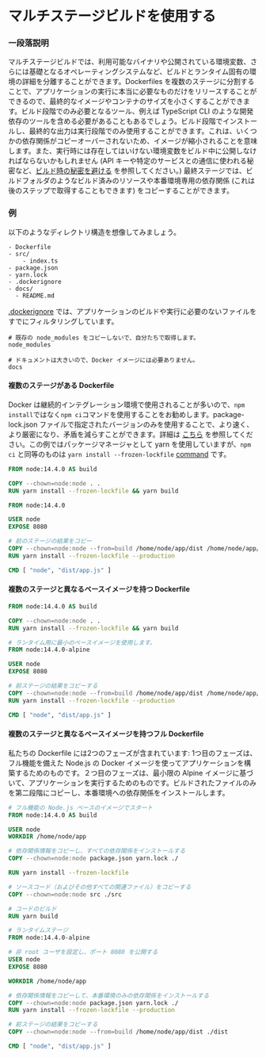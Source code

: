 # マルチステージビルドを使用する

### 一段落説明

マルチステージビルドでは、利用可能なバイナリや公開されている環境変数、さらには基礎となるオペレーティングシステムなど、ビルドとランタイム固有の環境の詳細を分離することができます。Dockerfiles を複数のステージに分割することで、アプリケーションの実行に本当に必要なものだけをリリースすることができるので、最終的なイメージやコンテナのサイズを小さくすることができます。ビルド段階でのみ必要となるツール、例えば TypeScript CLI のような開発依存のツールを含める必要があることもあるでしょう。ビルド段階でインストールし、最終的な出力は実行段階でのみ使用することができます。これは、いくつかの依存関係がコピーオーバーされないため、イメージが縮小されることを意味します。また、実行時には存在してはいけない環境変数をビルド中に公開しなければならないかもしれません (API キーや特定のサービスとの通信に使われる秘密など、[ビルド時の秘密を避ける](/sections/docker/avoid-build-time-secrets.japanese.md) を参照してください。) 最終ステージでは、ビルドフォルダのようなビルド済みのリソースや本番環境専用の依存関係 (これは後のステップで取得することもできます) をコピーすることができます。

### 例

以下のようなディレクトリ構造を想像してみましょう。

```
- Dockerfile
- src/
    - index.ts
- package.json
- yarn.lock
- .dockerignore
- docs/
  - README.md
```

[.dockerignore](/sections/docker/dockerignore.japanese.md) では、アプリケーションのビルドや実行に必要のないファイルをすでにフィルタリングしています。

```
# 既存の node_modules をコピーしないで、自分たちで取得します。
node_modules

# ドキュメントは大きいので、Docker イメージには必要ありません。
docs
```

#### 複数のステージがある Dockerfile

Docker は継続的インテグレーション環境で使用されることが多いので、`npm install`ではなく`npm ci`コマンドを使用することをお勧めします。package-lock.json ファイルで指定されたバージョンのみを使用することで、より速く、より厳密になり、矛盾を減らすことができます。詳細は [こちら](https://docs.npmjs.com/cli/ci.html#description) を参照してください。この例ではパッケージマネージャとして yarn を使用していますが、`npm ci` と同等のものは `yarn install --frozen-lockfile` [command](https://classic.yarnpkg.com/en/docs/cli/install/) です。

```dockerfile
FROM node:14.4.0 AS build

COPY --chown=node:node . .
RUN yarn install --frozen-lockfile && yarn build

FROM node:14.4.0

USER node
EXPOSE 8080

# 前のステージの結果をコピー
COPY --chown=node:node --from=build /home/node/app/dist /home/node/app/package.json /home/node/app/yarn.lock ./
RUN yarn install --frozen-lockfile --production

CMD [ "node", "dist/app.js" ]
```

#### 複数のステージと異なるベースイメージを持つ Dockerfile

```dockerfile
FROM node:14.4.0 AS build

COPY --chown=node:node . .
RUN yarn install --frozen-lockfile && yarn build

# ランタイム用に最小のベースイメージを使用します。
FROM node:14.4.0-alpine

USER node
EXPOSE 8080

# 前ステージの結果をコピーする
COPY --chown=node:node --from=build /home/node/app/dist /home/node/app/package.json /home/node/app/yarn.lock ./
RUN yarn install --frozen-lockfile --production

CMD [ "node", "dist/app.js" ]
```

#### 複数のステージと異なるベースイメージを持つフル Dockerfile

私たちの Dockerfile には2つのフェーズが含まれています: 1つ目のフェーズは、フル機能を備えた Node.js の Docker イメージを使ってアプリケーションを構築するためのものです。２つ目のフェーズは、最小限の Alpine イメージに基づいて、アプリケーションを実行するためのものです。ビルドされたファイルのみを第二段階にコピーし、本番環境への依存関係をインストールします。

```dockerfile
# フル機能の Node.js ベースのイメージでスタート
FROM node:14.4.0 AS build

USER node
WORKDIR /home/node/app

# 依存関係情報をコピーし、すべての依存関係をインストールする
COPY --chown=node:node package.json yarn.lock ./

RUN yarn install --frozen-lockfile

# ソースコード（およびその他すべての関連ファイル）をコピーする
COPY --chown=node:node src ./src

# コードのビルド
RUN yarn build

# ランタイムステージ
FROM node:14.4.0-alpine

# 非 root ユーザを設定し、ポート 8080 を公開する
USER node
EXPOSE 8080

WORKDIR /home/node/app

# 依存関係情報をコピーして、本番環境のみの依存関係をインストールする
COPY --chown=node:node package.json yarn.lock ./
RUN yarn install --frozen-lockfile --production

# 前ステージの結果をコピーする
COPY --chown=node:node --from=build /home/node/app/dist ./dist

CMD [ "node", "dist/app.js" ]
```
